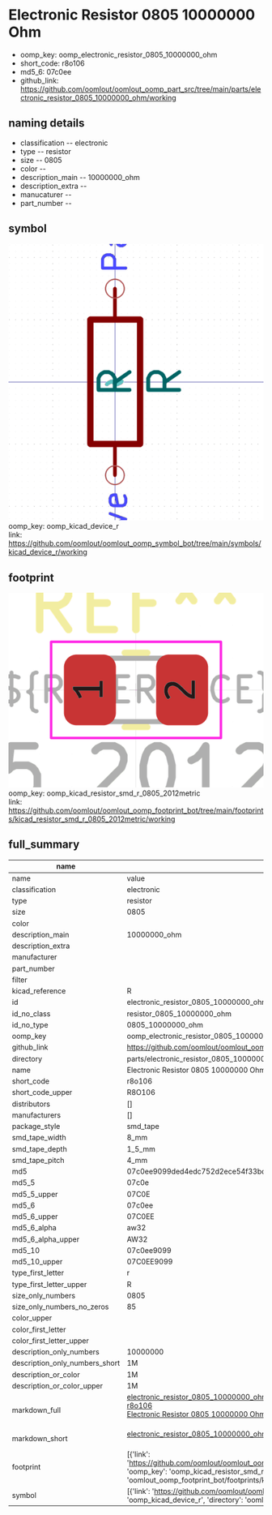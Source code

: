 # Electronic Resistor 0805 10000000 Ohm

  
* oomp_key: oomp_electronic_resistor_0805_10000000_ohm 
* short_code: r8o106
* md5_6: 07c0ee  
* github_link: https://github.com/oomlout/oomlout_oomp_part_src/tree/main/parts/electronic_resistor_0805_10000000_ohm/working  
## naming details
* classification -- electronic
* type -- resistor
* size -- 0805
* color -- 
* description_main -- 10000000_ohm
* description_extra -- 
* manucaturer -- 
* part_number -- 



## symbol

![](symbol/0/working/working_600.png)  
oomp_key: oomp_kicad_device_r  
link: https://github.com/oomlout/oomlout_oomp_symbol_bot/tree/main/symbols/kicad_device_r/working  

## footprint

![](footprint/0/working/working_600.png)  
oomp_key: oomp_kicad_resistor_smd_r_0805_2012metric  
link: https://github.com/oomlout/oomlout_oomp_footprint_bot/tree/main/footprints/kicad_resistor_smd_r_0805_2012metric/working  

## full_summary
| name | value | 
| --- | --- | 
| name | value | 
| classification | electronic | 
| type | resistor | 
| size | 0805 | 
| color |  | 
| description_main | 10000000_ohm | 
| description_extra |  | 
| manufacturer |  | 
| part_number |  | 
| filter |  | 
| kicad_reference | R | 
| id | electronic_resistor_0805_10000000_ohm | 
| id_no_class | resistor_0805_10000000_ohm | 
| id_no_type | 0805_10000000_ohm | 
| oomp_key | oomp_electronic_resistor_0805_10000000_ohm | 
| github_link | https://github.com/oomlout/oomlout_oomp_part_src/tree/main/parts/electronic_resistor_0805_10000000_ohm/working | 
| directory | parts/electronic_resistor_0805_10000000_ohm | 
| name | Electronic Resistor 0805 10000000 Ohm | 
| short_code | r8o106 | 
| short_code_upper | R8O106 | 
| distributors | [] | 
| manufacturers | [] | 
| package_style | smd_tape | 
| smd_tape_width | 8_mm | 
| smd_tape_depth | 1_5_mm | 
| smd_tape_pitch | 4_mm | 
| md5 | 07c0ee9099ded4edc752d2ece54f33bc | 
| md5_5 | 07c0e | 
| md5_5_upper | 07C0E | 
| md5_6 | 07c0ee | 
| md5_6_upper | 07C0EE | 
| md5_6_alpha | aw32 | 
| md5_6_alpha_upper | AW32 | 
| md5_10 | 07c0ee9099 | 
| md5_10_upper | 07C0EE9099 | 
| type_first_letter | r | 
| type_first_letter_upper | R | 
| size_only_numbers | 0805 | 
| size_only_numbers_no_zeros | 85 | 
| color_upper |  | 
| color_first_letter |  | 
| color_first_letter_upper |  | 
| description_only_numbers | 10000000 | 
| description_only_numbers_short | 1M | 
| description_or_color | 1M | 
| description_or_color_upper | 1M | 
| markdown_full | [electronic_resistor_0805_10000000_ohm](https://github.com/oomlout/oomlout_oomp_part_src/tree/main/parts/electronic_resistor_0805_10000000_ohm/working)<br>[r8o106](https://github.com/oomlout/oomlout_oomp_part_src/tree/main/parts/electronic_resistor_0805_10000000_ohm/working)<br>[Electronic Resistor 0805 10000000 Ohm](https://github.com/oomlout/oomlout_oomp_part_src/tree/main/parts/electronic_resistor_0805_10000000_ohm/working)<br><br> | 
| markdown_short | [electronic_resistor_0805_10000000_ohm](https://github.com/oomlout/oomlout_oomp_part_src/tree/main/parts/electronic_resistor_0805_10000000_ohm/working)<br><br> | 
| footprint | [{'link': 'https://github.com/oomlout/oomlout_oomp_footprint_bot/tree/main/foootprntss/kicad_resistor_smd_r_0805_2012metric', 'oomp_key': 'oomp_kicad_resistor_smd_r_0805_2012metric', 'directory': 'oomlout_oomp_footprint_bot/footprints/kicad_resistor_smd_r_0805_2012metric//working/working.kicad_mod'}] | 
| symbol | [{'link': 'https://github.com/oomlout/oomlout_oomp_symbol_bot/tree/main/symbols/kicad_device_r', 'oomp_key': 'oomp_kicad_device_r', 'directory': 'oomlout_oomp_symbol_bot/symbols/kicad_device_r//working/working.kicad_sym'}] | 
